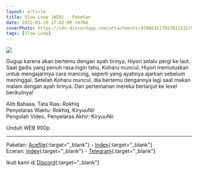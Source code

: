 ```yaml
---
layout: article
title: Slow Loop (WEB) - Paketan
date: 2022-03-20 17:02:00 +0700
coverPhoto: https://cdn.discordapp.com/attachments/970663117057032232/980279960352731136/peakpx.jpg
tags: [Slow Loop]
---
```


![](https://cdn.discordapp.com/attachments/970663117057032232/980279960352731136/peakpx.jpg)

Gugup karena akan bertemu dengan ayah tirinya, Hiyori selalu pergi ke laut. Saat gadis yang penuh rasa ingin tahu, Koharu muncul, Hiyori memutuskan untuk mengajarinya cara mancing, seperti yang ayahnya ajarkan sebelum meninggal. Setelah Koharu muncul, dia bertemu dengannya lagi saat makan malam dengan ayah tirinya. Dan pertemanan mereka berlanjut ke level berikutnya!

Alih Bahasa, Tata Rias: Rokhiq
<br>
Penyelaras Waktu: Rokhiq, KiryuuNii
<br>
Pengolah Video, Penyelaras Akhir: KiryuuNii

Unduh WEB 900p

---
Paketan: [Acefile](https://acefile.co/f/73180324/a-1-slow-loop-webx264-900paac-7z){:target="_blank"} - [Index](https://proyek.a-1ddl.workers.dev/1:/%5BA-1%5D%20Slow%20Loop%20%5BWEB%5D%5Bx264%20900p%5D%5BAAC%5D.7z){:target="_blank"}
<br>
Eceran: [Index](https://proyek.a-1ddl.workers.dev/0:/Musim%20Dingin%202022/%5BWEB%5D/%5BA-1%5D%20Slow%20Loop%20%5BWEB%5D%5Bx264%20900p%5D%5BAAC%5D/){:target="_blank"} - [Telegram](https://t.me/a1fansub/81){:target="_blank"}

Ikuti kami di [Discord](https://discord.gg/8QeuePwYgV){:target="_blank"}
